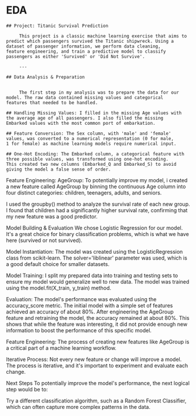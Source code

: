 # EDA
    ## Project: Titanic Survival Prediction

         This project is a classic machine learning exercise that aims to           predict which passengers survived the Titanic shipwreck. Using a           dataset of passenger information, we perform data cleaning,                feature engineering, and train a predictive model to classify              passengers as either 'Survived' or 'Did Not Survive'.

         ---

    ## Data Analysis & Preparation


         The first step in my analysis was to prepare the data for our              model. The raw data contained missing values and categorical               features that needed to be handled.

    ## Handling Missing Values: I filled in the missing Age values with             the average age of all passengers. I also filled the missing               Embarked values with the most common port of embarkation.

    ## Feature Conversion: The Sex column, with 'male' and 'female'                 values, was converted to a numerical representation (0 for male,           1 for female) as machine learning models require numerical input.

    ## One-Hot Encoding: The Embarked column, a categorical feature with            three possible values, was transformed using one-hot encoding.             This created two new columns (Embarked_Q and Embarked_S) to avoid          giving the model a false sense of order.

Feature Engineering: AgeGroup: To potentially improve my model, i created a new feature called AgeGroup by binning the continuous Age column into four distinct categories: children, teenagers, adults, and seniors.

I used the groupby() method to analyze the survival rate of each new group. I found that children had a significantly higher survival rate, confirming that my new feature was a good predictor.

Model Building & Evaluation
We chose Logistic Regression for our model. It's a great choice for binary classification problems, which is what we have here (survived or not survived).

Model Instantiation: The model was created using the LogisticRegression class from scikit-learn. The solver='liblinear' parameter was used, which is a good default choice for smaller datasets.

Model Training: I split my prepared data into training and testing sets to ensure my model would generalize well to new data. The model was trained using the model.fit(X_train, y_train) method.

Evaluation: The model's performance was evaluated using the accuracy_score metric. The initial model with a simple set of features achieved an accuracy of about 80%. After engineering the AgeGroup feature and retraining the model, the accuracy remained at about 80%. This shows that while the feature was interesting, it did not provide enough new information to boost the performance of this specific model.

Feature Engineering: The process of creating new features like AgeGroup is a critical part of a machine learning workflow.

Iterative Process: Not every new feature or change will improve a model. The process is iterative, and it's important to experiment and evaluate each change.

Next Steps
To potentially improve the model's performance, the next logical step would be to:

Try a different classification algorithm, such as a Random Forest Classifier, which can often capture more complex patterns in the data.



